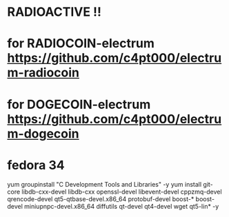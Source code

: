 # RADIOACTIVE !!

# for RADIOCOIN-electrum https://github.com/c4pt000/electrum-radiocoin
# for DOGECOIN-electrum https://github.com/c4pt000/electrum-dogecoin

# fedora 34

yum groupinstall "C Development Tools and Libraries" -y
yum install git-core libdb-cxx-devel libdb-cxx openssl-devel libevent-devel cppzmq-devel  qrencode-devel qt5-qtbase-devel.x86_64 protobuf-devel boost-* boost-devel miniupnpc-devel.x86_64 diffutils qt-devel qt4-devel wget qt5-lin* -y



